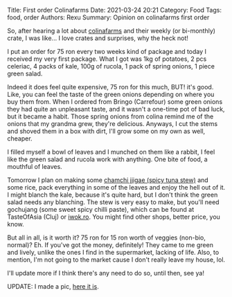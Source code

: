 Title: First order Colinafarms
Date: 2021-03-24 20:21
Category: Food
Tags: food, order
Authors: Rexu
Summary: Opinion on colinafarms first order

So, after hearing a lot about [colinafarms](https://colinafarms.ro/) and their weekly (or bi-monthly) crate, I was like... I love crates and surprises, why the heck not!

I put an order for 75 ron every two weeks kind of package and today I received my very first package.
What I got was 1kg of potatoes, 2 pcs celeriac, 4 packs of kale, 100g of rucola, 1 pack of spring onions, 1 piece green salad.

Indeed it does feel quite expensive, 75 ron for this much, BUT! it's good.
Like, you can feel the taste of the green onions depending on where you buy them from. When I ordered from Bringo (Carrefour) some green onions they had quite an unpleasant taste, and it wasn't a one-time pot of bad luck, but it became a habit.
Those spring onions from colina remind me of the onions that my grandma grew, they're delicious. Anyways, I cut the stems and shoved them in a box with dirt, I'll grow some on my own as well, cheaper.

I filled myself a bowl of leaves and I munched on them like a rabbit, I feel like the green salad and rucola work with anything. One bite of food, a mouthful of leaves.

Tomorrow I plan on making some [chamchi jjigae (spicy tuna stew)](https://www.maangchi.com/recipe/chamchi-jjigae) and some rice, pack everything in some of the leaves and enjoy the hell out of it. I might blanch the kale, because it's quite hard, but I don't think the green salad needs any blanching. The stew is very easy to make, but you'll need gochujang (some sweet spicy chilli paste), which can be found at TasteOfAsia (Cluj) or [iwok.ro](https://iwok.ro/produs/pasta-de-ardei-iute-coreeana-gochujang-sempio-500/). You might find other shops, better price, you know.

But all in all, is it worth it? 75 ron for 15 ron worth of veggies (non-bio, normal)? Eh.
If you've got the money, definitely! They came to me green and lively, unlike the ones I find in the supermarket, lacking of life. Also, to mention, I'm not going to the market cause I don't really leave my house, lol.

I'll update more if I think there's any need to do so, until then, see ya!

UPDATE: I made a pic, [here it is](images/tuna_stew.jpg).